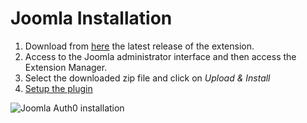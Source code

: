 # Joomla Installation

1. Download from [here](https://github.com/auth0/auth0-joomla/releases) the latest release of the extension.
2. Access to the Joomla administrator interface and then access the Extension Manager.
3. Select the downloaded zip file and click on *Upload & Install*
4. [Setup the plugin](http:///cms/joomla/configuration)

<img src="https://cdn.auth0.com/docs/cms/joomla/joomla-auth0-install.gif" alt="Joomla Auth0 installation">
